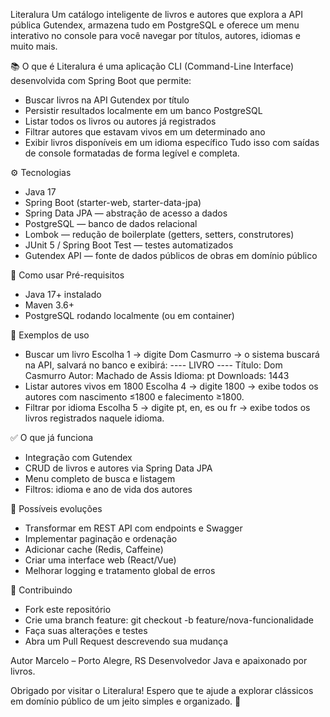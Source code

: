 Literalura
Um catálogo inteligente de livros e autores que explora a API pública Gutendex, armazena tudo em PostgreSQL e oferece um menu interativo no console para você navegar por títulos, autores, idiomas e muito mais.

📚 O que é
Literalura é uma aplicação CLI (Command-Line Interface) desenvolvida com Spring Boot que permite:
- Buscar livros na API Gutendex por título
- Persistir resultados localmente em um banco PostgreSQL
- Listar todos os livros ou autores já registrados
- Filtrar autores que estavam vivos em um determinado ano
- Exibir livros disponíveis em um idioma específico
Tudo isso com saídas de console formatadas de forma legível e completa.

⚙️ Tecnologias
- Java 17
- Spring Boot (starter-web, starter-data-jpa)
- Spring Data JPA — abstração de acesso a dados
- PostgreSQL — banco de dados relacional
- Lombok — redução de boilerplate (getters, setters, construtores)
- JUnit 5 / Spring Boot Test — testes automatizados
- Gutendex API — fonte de dados públicos de obras em domínio público

🚀 Como usar
Pré-requisitos
- Java 17+ instalado
- Maven 3.6+
- PostgreSQL rodando localmente (ou em container)

📖 Exemplos de uso
- Buscar um livro
Escolha 1 → digite Dom Casmurro → o sistema buscará na API, salvará no banco e exibirá:
---- LIVRO ----
Título: Dom Casmurro
Autor: Machado de Assis
Idioma: pt
Downloads: 1443
- Listar autores vivos em 1800
Escolha 4 → digite 1800 → exibe todos os autores com nascimento ≤1800 e falecimento ≥1800.
- Filtrar por idioma
Escolha 5 → digite pt, en, es ou fr → exibe todos os livros registrados naquele idioma.

✅ O que já funciona
- Integração com Gutendex
- CRUD de livros e autores via Spring Data JPA
- Menu completo de busca e listagem
- Filtros: idioma e ano de vida dos autores

🚧 Possíveis evoluções
- Transformar em REST API com endpoints e Swagger
- Implementar paginação e ordenação
- Adicionar cache (Redis, Caffeine)
- Criar uma interface web (React/Vue)
- Melhorar logging e tratamento global de erros

🤝 Contribuindo
- Fork este repositório
- Crie uma branch feature: git checkout -b feature/nova-funcionalidade
- Faça suas alterações e testes
- Abra um Pull Request descrevendo sua mudança

Autor
Marcelo – Porto Alegre, RS
Desenvolvedor Java e apaixonado por livros.

Obrigado por visitar o Literalura! Espero que te ajude a explorar clássicos em domínio público de um jeito simples e organizado. 🚀


